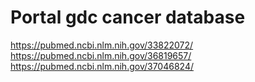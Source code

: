 <!-- GETTING STARTED -->
# Portal gdc cancer database 
https://pubmed.ncbi.nlm.nih.gov/33822072/
https://pubmed.ncbi.nlm.nih.gov/36819657/
https://pubmed.ncbi.nlm.nih.gov/37046824/




